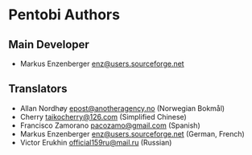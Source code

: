 Pentobi Authors
===============

Main Developer
--------------

* Markus Enzenberger <enz@users.sourceforge.net>

Translators
-----------

* Allan Nordhøy <epost@anotheragency.no> (Norwegian Bokmål)
* Cherry <taikocherry@126.com> (Simplified Chinese)
* Francisco Zamorano <pacozamo@gmail.com> (Spanish)
* Markus Enzenberger <enz@users.sourceforge.net> (German, French)
* Victor Erukhin <official159ru@mail.ru> (Russian)
